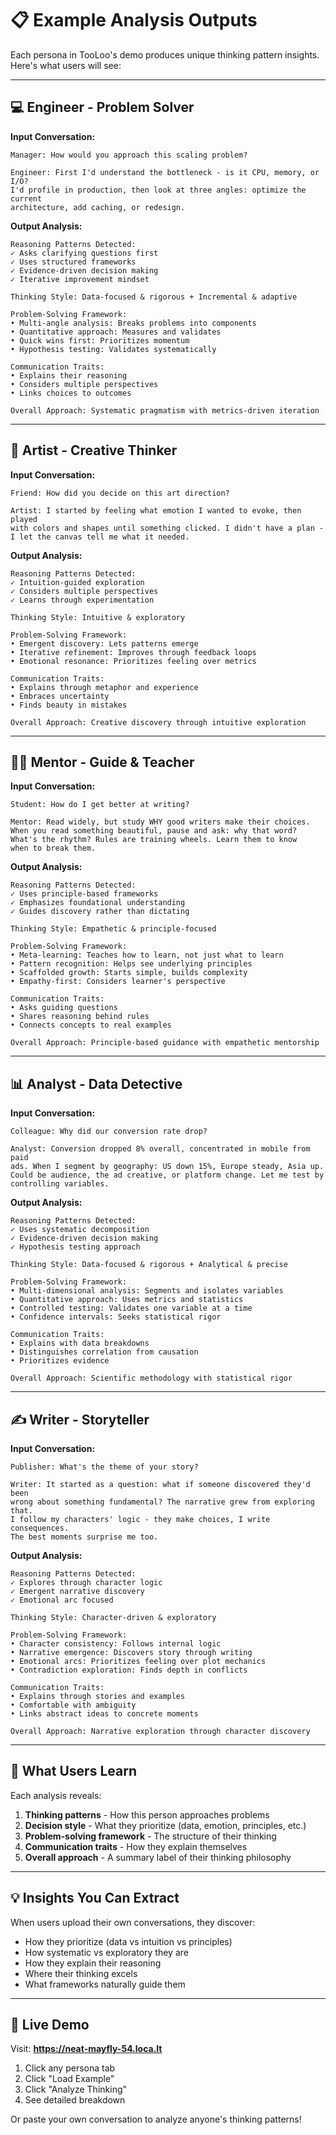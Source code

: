 # 📋 Example Analysis Outputs

Each persona in TooLoo's demo produces unique thinking pattern insights. Here's what users will see:

---

## 💻 Engineer - Problem Solver

**Input Conversation:**
```
Manager: How would you approach this scaling problem?

Engineer: First I'd understand the bottleneck - is it CPU, memory, or I/O? 
I'd profile in production, then look at three angles: optimize the current 
architecture, add caching, or redesign.
```

**Output Analysis:**
```
Reasoning Patterns Detected:
✓ Asks clarifying questions first
✓ Uses structured frameworks
✓ Evidence-driven decision making
✓ Iterative improvement mindset

Thinking Style: Data-focused & rigorous + Incremental & adaptive

Problem-Solving Framework:
• Multi-angle analysis: Breaks problems into components
• Quantitative approach: Measures and validates
• Quick wins first: Prioritizes momentum
• Hypothesis testing: Validates systematically

Communication Traits:
• Explains their reasoning
• Considers multiple perspectives
• Links choices to outcomes

Overall Approach: Systematic pragmatism with metrics-driven iteration
```

---

## 🎨 Artist - Creative Thinker

**Input Conversation:**
```
Friend: How did you decide on this art direction?

Artist: I started by feeling what emotion I wanted to evoke, then played 
with colors and shapes until something clicked. I didn't have a plan - 
I let the canvas tell me what it needed.
```

**Output Analysis:**
```
Reasoning Patterns Detected:
✓ Intuition-guided exploration
✓ Considers multiple perspectives
✓ Learns through experimentation

Thinking Style: Intuitive & exploratory

Problem-Solving Framework:
• Emergent discovery: Lets patterns emerge
• Iterative refinement: Improves through feedback loops
• Emotional resonance: Prioritizes feeling over metrics

Communication Traits:
• Explains through metaphor and experience
• Embraces uncertainty
• Finds beauty in mistakes

Overall Approach: Creative discovery through intuitive exploration
```

---

## 👨‍🏫 Mentor - Guide & Teacher

**Input Conversation:**
```
Student: How do I get better at writing?

Mentor: Read widely, but study WHY good writers make their choices. 
When you read something beautiful, pause and ask: why that word? 
What's the rhythm? Rules are training wheels. Learn them to know 
when to break them.
```

**Output Analysis:**
```
Reasoning Patterns Detected:
✓ Uses principle-based frameworks
✓ Emphasizes foundational understanding
✓ Guides discovery rather than dictating

Thinking Style: Empathetic & principle-focused

Problem-Solving Framework:
• Meta-learning: Teaches how to learn, not just what to learn
• Pattern recognition: Helps see underlying principles
• Scaffolded growth: Starts simple, builds complexity
• Empathy-first: Considers learner's perspective

Communication Traits:
• Asks guiding questions
• Shares reasoning behind rules
• Connects concepts to real examples

Overall Approach: Principle-based guidance with empathetic mentorship
```

---

## 📊 Analyst - Data Detective

**Input Conversation:**
```
Colleague: Why did our conversion rate drop?

Analyst: Conversion dropped 8% overall, concentrated in mobile from paid 
ads. When I segment by geography: US down 15%, Europe steady, Asia up. 
Could be audience, the ad creative, or platform change. Let me test by 
controlling variables.
```

**Output Analysis:**
```
Reasoning Patterns Detected:
✓ Uses systematic decomposition
✓ Evidence-driven decision making
✓ Hypothesis testing approach

Thinking Style: Data-focused & rigorous + Analytical & precise

Problem-Solving Framework:
• Multi-dimensional analysis: Segments and isolates variables
• Quantitative approach: Uses metrics and statistics
• Controlled testing: Validates one variable at a time
• Confidence intervals: Seeks statistical rigor

Communication Traits:
• Explains with data breakdowns
• Distinguishes correlation from causation
• Prioritizes evidence

Overall Approach: Scientific methodology with statistical rigor
```

---

## ✍️ Writer - Storyteller

**Input Conversation:**
```
Publisher: What's the theme of your story?

Writer: It started as a question: what if someone discovered they'd been 
wrong about something fundamental? The narrative grew from exploring that. 
I follow my characters' logic - they make choices, I write consequences. 
The best moments surprise me too.
```

**Output Analysis:**
```
Reasoning Patterns Detected:
✓ Explores through character logic
✓ Emergent narrative discovery
✓ Emotional arc focused

Thinking Style: Character-driven & exploratory

Problem-Solving Framework:
• Character consistency: Follows internal logic
• Narrative emergence: Discovers story through writing
• Emotional arcs: Prioritizes feeling over plot mechanics
• Contradiction exploration: Finds depth in conflicts

Communication Traits:
• Explains through stories and examples
• Comfortable with ambiguity
• Links abstract ideas to concrete moments

Overall Approach: Narrative exploration through character discovery
```

---

## 🎯 What Users Learn

Each analysis reveals:
1. **Thinking patterns** - How this person approaches problems
2. **Decision style** - What they prioritize (data, emotion, principles, etc.)
3. **Problem-solving framework** - The structure of their thinking
4. **Communication traits** - How they explain themselves
5. **Overall approach** - A summary label of their thinking philosophy

---

## 💡 Insights You Can Extract

When users upload their own conversations, they discover:
- How they prioritize (data vs intuition vs principles)
- How systematic vs exploratory they are
- How they explain their reasoning
- Where their thinking excels
- What frameworks naturally guide them

---

## 🚀 Live Demo

Visit: **https://neat-mayfly-54.loca.lt**

1. Click any persona tab
2. Click "Load Example" 
3. Click "Analyze Thinking"
4. See detailed breakdown

Or paste your own conversation to analyze anyone's thinking patterns!

